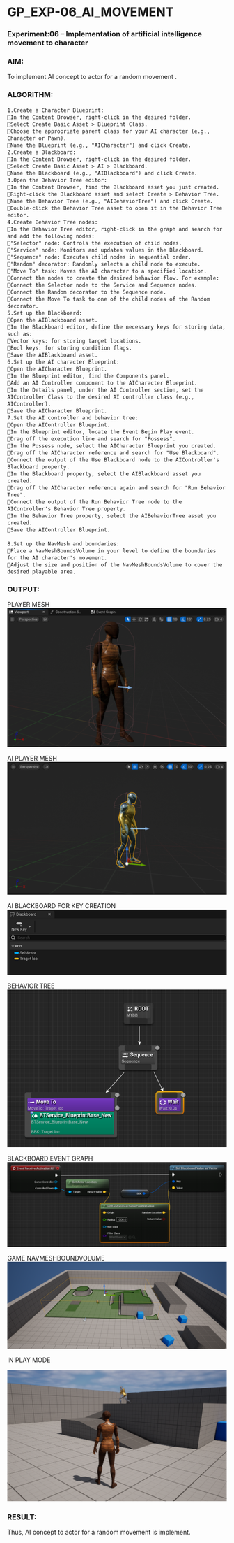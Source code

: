 # GP_EXP-06_AI_MOVEMENT
### Experiment:06 – Implementation of artificial intelligence movement to character
### AIM:
To implement AI concept to actor for a random movement .


### ALGORITHM:
```
1.Create a Character Blueprint:
In the Content Browser, right-click in the desired folder.
Select Create Basic Asset > Blueprint Class.
Choose the appropriate parent class for your AI character (e.g., Character or Pawn).
Name the Blueprint (e.g., "AICharacter") and click Create.
2.Create a Blackboard:
In the Content Browser, right-click in the desired folder.
Select Create Basic Asset > AI > Blackboard.
Name the Blackboard (e.g., "AIBlackboard") and click Create.
3.Open the Behavior Tree editor:
In the Content Browser, find the Blackboard asset you just created.
Right-click the Blackboard asset and select Create > Behavior Tree.
Name the Behavior Tree (e.g., "AIBehaviorTree") and click Create.
Double-click the Behavior Tree asset to open it in the Behavior Tree editor.
4.Create Behavior Tree nodes:
In the Behavior Tree editor, right-click in the graph and search for and add the following nodes:
"Selector" node: Controls the execution of child nodes.
"Service" node: Monitors and updates values in the Blackboard.
"Sequence" node: Executes child nodes in sequential order.
"Random" decorator: Randomly selects a child node to execute.
"Move To" task: Moves the AI character to a specified location.
Connect the nodes to create the desired behavior flow. For example:
Connect the Selector node to the Service and Sequence nodes.
Connect the Random decorator to the Sequence node.
Connect the Move To task to one of the child nodes of the Random decorator.
5.Set up the Blackboard:
Open the AIBlackboard asset.
In the Blackboard editor, define the necessary keys for storing data, such as:
Vector keys: for storing target locations.
Bool keys: for storing condition flags.
Save the AIBlackboard asset.
6.Set up the AI character Blueprint:
Open the AICharacter Blueprint.
In the Blueprint editor, find the Components panel.
Add an AI Controller component to the AICharacter Blueprint.
In the Details panel, under the AI Controller section, set the AIController Class to the desired AI controller class (e.g., AIController).
Save the AICharacter Blueprint.
7.Set the AI controller and behavior tree:
Open the AIController Blueprint.
In the Blueprint editor, locate the Event Begin Play event.
Drag off the execution line and search for "Possess".
In the Possess node, select the AICharacter Blueprint you created.
Drag off the AICharacter reference and search for "Use Blackboard".
Connect the output of the Use Blackboard node to the AIController's Blackboard property.
In the Blackboard property, select the AIBlackboard asset you created.
Drag off the AICharacter reference again and search for "Run Behavior Tree".
Connect the output of the Run Behavior Tree node to the AIController's Behavior Tree property.
In the Behavior Tree property, select the AIBehaviorTree asset you created.
Save the AIController Blueprint.

8.Set up the NavMesh and boundaries:
Place a NavMeshBoundsVolume in your level to define the boundaries for the AI character's movement.
Adjust the size and position of the NavMeshBoundsVolume to cover the desired playable area.
```




### OUTPUT:
PLAYER MESH
![a](playermesh.png)








AI PLAYER MESH
![a](aimesh.png)

AI BLACKBOARD FOR KEY CREATION
![c](BOARD.png)

BEHAVIOR TREE
![b](BT.png)

BLACKBOARD EVENT GRAPH
![a](BTSERVICE.png)

GAME NAVMESHBOUNDVOLUME
![a](PLAYMODE.png)

IN PLAY MODE

![a](AI.png)



### RESULT:
Thus, AI concept to actor for a random movement is implement.



